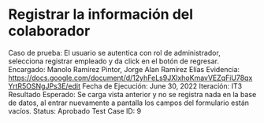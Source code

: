 # Registrar la información del colaborador

Caso de prueba: El usuario se autentica con rol de administrador, selecciona registrar empleado y da click en el botón de regresar.
Encargado: Manolo Ramírez Pintor, Jorge Alan Ramírez Elías
Evidencia: https://docs.google.com/document/d/12yhFeLs9JXIxhoKmavVEZqFiU78qxYrtR5OSNgJPs3E/edit
Fecha de Ejecución: June 30, 2022
Iteración: IT3
Resultado Esperado: Se carga vista anterior y no se registra nada en la base de datos, al entrar nuevamente a pantalla los campos del formulario están vacíos.
Status: Aprobado
Test Case ID: 9